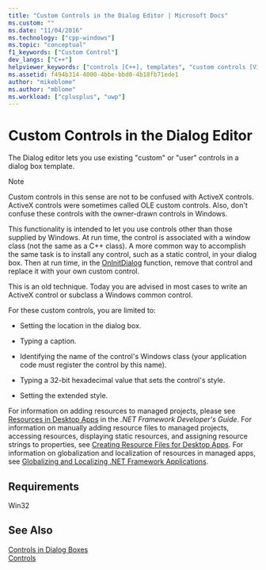 ```yaml
---
title: "Custom Controls in the Dialog Editor | Microsoft Docs"
ms.custom: ""
ms.date: "11/04/2016"
ms.technology: ["cpp-windows"]
ms.topic: "conceptual"
f1_keywords: ["Custom Control"]
dev_langs: ["C++"]
helpviewer_keywords: ["controls [C++], templates", "custom controls [Visual Studio], dialog boxes", "custom controls [Visual Studio]", "dialog box controls, custom (user) controls", "Dialog editor, custom controls"]
ms.assetid: f494b314-4000-4bbe-bbd0-4b18fb71ede1
author: "mikeblome"
ms.author: "mblome"
ms.workload: ["cplusplus", "uwp"]
---
```

# Custom Controls in the Dialog Editor

The Dialog editor lets you use existing "custom" or "user" controls in a dialog box template.

> [!NOTE]
> Custom controls in this sense are not to be confused with ActiveX controls. ActiveX controls were sometimes called OLE custom controls. Also, don't confuse these controls with the owner-drawn controls in Windows.

This functionality is intended to let you use controls other than those supplied by Windows. At run time, the control is associated with a window class (not the same as a C++ class). A more common way to accomplish the same task is to install any control, such as a static control, in your dialog box. Then at run time, in the [OnInitDialog](../mfc/reference/cdialog-class.md#oninitdialog) function, remove that control and replace it with your own custom control.

This is an old technique. Today you are advised in most cases to write an ActiveX control or subclass a Windows common control.

For these custom controls, you are limited to:

- Setting the location in the dialog box.

- Typing a caption.

- Identifying the name of the control's Windows class (your application code must register the control by this name).

- Typing a 32-bit hexadecimal value that sets the control's style.

- Setting the extended style.

For information on adding resources to managed projects, please see [Resources in Desktop Apps](/dotnet/framework/resources/index) in the *.NET Framework Developer's Guide*. For information on manually adding resource files to managed projects, accessing resources, displaying static resources, and assigning resource strings to properties, see [Creating Resource Files for Desktop Apps](/dotnet/framework/resources/creating-resource-files-for-desktop-apps). For information on globalization and localization of resources in managed apps, see [Globalizing and Localizing .NET Framework Applications](/dotnet/standard/globalization-localization/index).

## Requirements

Win32

## See Also

[Controls in Dialog Boxes](../windows/controls-in-dialog-boxes.md)  
[Controls](../mfc/controls-mfc.md)